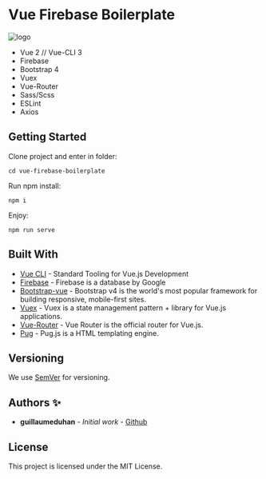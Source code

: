 # Vue Firebase Boilerplate

![logo](https://myhappyagency.com/blog/wp-content/uploads/2020/01/vbs.png)

- Vue 2 // Vue-CLI 3
- Firebase
- Bootstrap 4
- Vuex
- Vue-Router
- Sass/Scss
- ESLint
- Axios

## Getting Started

Clone project and enter in folder:

```
cd vue-firebase-boilerplate
```

Run npm install:

```
npm i
```
Enjoy:

```
npm run serve
```

## Built With

* [Vue CLI](https://cli.vuejs.org/) - Standard Tooling for Vue.js Development
* [Firebase](https://firebase.google.com/) - Firebase is a database by Google
* [Bootstrap-vue](https://bootstrap-vue.js.org/) - Bootstrap v4 is the world's most popular framework for building responsive, mobile-first sites.
* [Vuex](https://vuex.vuejs.org/) - Vuex is a state management pattern + library for Vue.js applications.
* [Vue-Router](https://router.vuejs.org/) - Vue Router is the official router for Vue.js.
* [Pug](https://pugjs.org/api/getting-started.html) - Pug.js is a HTML templating engine.

## Versioning

We use [SemVer](http://semver.org/) for versioning.

## Authors ✨

* **guillaumeduhan** - *Initial work* - [Github](https://github.com/guillaumeduhan)

## License

This project is licensed under the MIT License.
